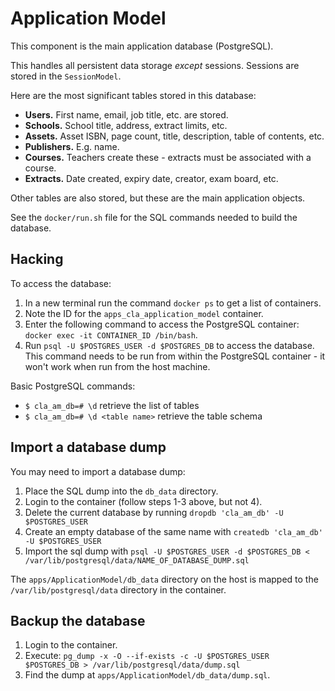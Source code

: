 # Application Model

This component is the main application database (PostgreSQL).

This handles all persistent data storage *except* sessions. Sessions are stored in the `SessionModel`.

Here are the most significant tables stored in this database:

- **Users.** First name, email, job title, etc. are stored.
- **Schools.** School title, address, extract limits, etc.
- **Assets.** Asset ISBN, page count, title, description, table of contents, etc.
- **Publishers.** E.g. name.
- **Courses.** Teachers create these - extracts must be associated with a course.
- **Extracts.** Date created, expiry date, creator, exam board, etc.

Other tables are also stored, but these are the main application objects.

See the `docker/run.sh` file for the SQL commands needed to build the database.

## Hacking

To access the database:

1. In a new terminal run the command `docker ps` to get a list of containers.
2. Note the ID for the `apps_cla_application_model` container.
3. Enter the following command to access the PostgreSQL container: `docker exec -it CONTAINER_ID /bin/bash`.
4. Run `psql -U $POSTGRES_USER -d $POSTGRES_DB` to access the database. This command needs to be run from within the PostgreSQL container - it won't work when run from the host machine.

Basic PostgreSQL commands:

- `$ cla_am_db=# \d` retrieve the list of tables
- `$ cla_am_db=# \d <table name>` retrieve the table schema

## Import a database dump

You may need to import a database dump:

1. Place the SQL dump into the `db_data` directory.
2. Login to the container (follow steps 1-3 above, but not 4).
3. Delete the current database by running `dropdb 'cla_am_db' -U $POSTGRES_USER`
4. Create an empty database of the same name with `createdb 'cla_am_db' -U $POSTGRES_USER`
5. Import the sql dump with `psql -U $POSTGRES_USER -d $POSTGRES_DB < /var/lib/postgresql/data/NAME_OF_DATABASE_DUMP.sql`

The `apps/ApplicationModel/db_data` directory on the host is mapped to the `/var/lib/postgresql/data` directory in the container.

## Backup the database

1. Login to the container.
2. Execute: `pg_dump -x -O --if-exists -c -U $POSTGRES_USER $POSTGRES_DB > /var/lib/postgresql/data/dump.sql`
3. Find the dump at `apps/ApplicationModel/db_data/dump.sql`.
